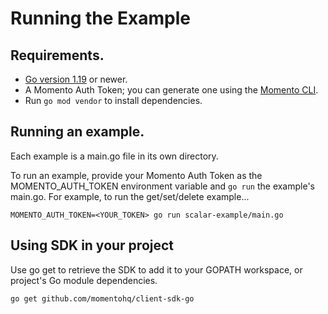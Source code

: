 # Running the Example

## Requirements.

- [Go version 1.19](https://go.dev/dl/) or newer.
- A Momento Auth Token; you can generate one using the [Momento CLI](https://github.com/momentohq/momento-cli).
- Run `go mod vendor` to install dependencies.

## Running an example.

Each example is a main.go file in its own directory.

To run an example, provide your Momento Auth Token as the MOMENTO_AUTH_TOKEN environment variable and `go run` the example's main.go. For example, to run the get/set/delete example...

```
MOMENTO_AUTH_TOKEN=<YOUR_TOKEN> go run scalar-example/main.go
```

## Using SDK in your project

Use go get to retrieve the SDK to add it to your GOPATH workspace, or project's Go module dependencies.

```bash
go get github.com/momentohq/client-sdk-go
```

